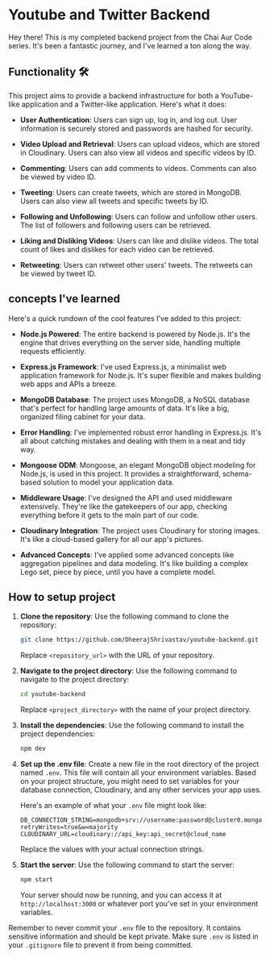 # Youtube and Twitter Backend

Hey there! This is my completed backend project from the Chai Aur Code series. It's been a fantastic journey, and I've learned a ton along the way.

## Functionality 🛠️

This project aims to provide a backend infrastructure for both a YouTube-like application and a Twitter-like application. Here's what it does:

- **User Authentication**: Users can sign up, log in, and log out. User information is securely stored and passwords are hashed for security.

- **Video Upload and Retrieval**: Users can upload videos, which are stored in Cloudinary. Users can also view all videos and specific videos by ID.

- **Commenting**: Users can add comments to videos. Comments can also be viewed by video ID.

- **Tweeting**: Users can create tweets, which are stored in MongoDB. Users can also view all tweets and specific tweets by ID.

- **Following and Unfollowing**: Users can follow and unfollow other users. The list of followers and following users can be retrieved.

- **Liking and Disliking Videos**: Users can like and dislike videos. The total count of likes and dislikes for each video can be retrieved.

- **Retweeting**: Users can retweet other users' tweets. The retweets can be viewed by tweet ID.

## concepts I've learned

Here's a quick rundown of the cool features I've added to this project:

- **Node.js Powered**: The entire backend is powered by Node.js. It's the engine that drives everything on the server side, handling multiple requests efficiently.

- **Express.js Framework**: I've used Express.js, a minimalist web application framework for Node.js. It's super flexible and makes building web apps and APIs a breeze.

- **MongoDB Database**: The project uses MongoDB, a NoSQL database that's perfect for handling large amounts of data. It's like a big, organized filing cabinet for your data.

- **Error Handling**: I've implemented robust error handling in Express.js. It's all about catching mistakes and dealing with them in a neat and tidy way.

- **Mongoose ODM**: Mongoose, an elegant MongoDB object modeling for Node.js, is used in this project. It provides a straightforward, schema-based solution to model your application data.

- **Middleware Usage**: I've designed the API and used middleware extensively. They're like the gatekeepers of our app, checking everything before it gets to the main part of our code.

- **Cloudinary Integration**: The project uses Cloudinary for storing images. It's like a cloud-based gallery for all our app's pictures.

- **Advanced Concepts**: I've applied some advanced concepts like aggregation pipelines and data modeling. It's like building a complex Lego set, piece by piece, until you have a complete model.

## How to setup project

1. **Clone the repository**: Use the following command to clone the repository:

    ```bash
    git clone https://github.com/DheerajShrivastav/youtube-backend.git
    ```
    Replace `<repository_url>` with the URL of your repository.

2. **Navigate to the project directory**: Use the following command to navigate to the project directory:

    ```bash
    cd youtube-backend
    ```
    Replace `<project_directory>` with the name of your project directory.

3. **Install the dependencies**: Use the following command to install the project dependencies:

    ```bash
    npm dev
    ```

4. **Set up the .env file**: Create a new file in the root directory of the project named `.env`. This file will contain all your environment variables. Based on your project structure, you might need to set variables for your database connection, Cloudinary, and any other services your app uses.

    Here's an example of what your `.env` file might look like:

    ```env
    DB_CONNECTION_STRING=mongodb+srv://username:password@cluster0.mongodb.net/myFirstDatabase?retryWrites=true&w=majority
    CLOUDINARY_URL=cloudinary://api_key:api_secret@cloud_name
    ```
    Replace the values with your actual connection strings.

5. **Start the server**: Use the following command to start the server:

    ```bash
    npm start
    ```
    Your server should now be running, and you can access it at `http://localhost:3000` or whatever port you've set in your environment variables.

Remember to never commit your `.env` file to the repository. It contains sensitive information and should be kept private. Make sure `.env` is listed in your `.gitignore` file to prevent it from being committed.